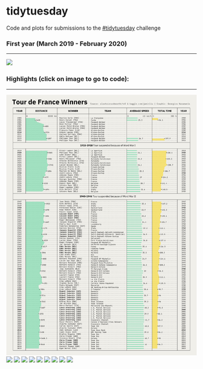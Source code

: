 # tidytuesday

Code and plots for submissions to the [#tidytuesday](https://github.com/rfordatascience/tidytuesday) challenge  

### First year (March 2019 - February 2020)
---
![](52-weeks/52.png)  

### Highlights (click on image to go to code): <br>
---
<div class="row"> 
  <div class="column">
	<a href="2020-week15"><img src="2020-week15/plots/tour-de-france.png"></a>
  	<a href="2020-week08"><img src="2020-week08/plots/food-consumption.png"></a>
  	<a href="2020-week07"><img src="2020-week07/plots/hotels-rooms.png"></a>
  	<a href="2020-week05"><img src="2020-week05/plots/sf-tree-trunks.png"></a>
  	<a href="2020-week03"><img src="2020-week03/plots/passwords-bsplines.png"></a>
	<a href="week-51"><img src="week-51/plots/dog-friendliness.png"></a>
	<a href="week-40"><img src="week-40/figures/pizza-likert.png"></a>
	<a href="week-33"><img src="week-33/emperors_table.png"></a>
	<a href="week-32"><img src="week-32/bob_ross.png"></a>
	<a href="week-23"><img src="week-23/ramen.png"></a>
  </div>
</div>